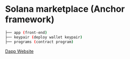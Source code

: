 # Solana marketplace (Anchor framework)

```bash
├── app (front-end)
├── keypair (deploy wallet keypair)
├── programs (contract program)
```

[Dapp Website](https://solana-marketplace-rouge.vercel.app/)
